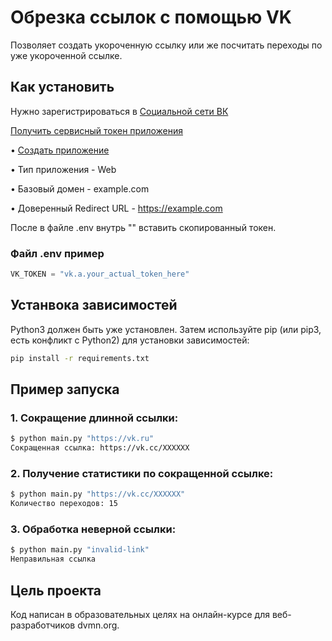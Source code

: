 # Обрезка ссылок с помощью VK

Позволяет создать укороченную ссылку или же посчитать переходы по уже укороченной ссылке. 

## Как установить
Нужно зарегистрироваться в [Социальной сети ВК](https://vk.com/feed)

[Получить сервисный токен приложения](https://id.vk.com/about/business/go/docs/ru/vkid/latest/vk-id/connection/tokens/service-token)

• [Создать приложение](https://id.vk.com/about/business/go/docs/ru/vkid/latest/vk-id/connection/create-application)

• Тип приложения - Web

• Базовый домен - example.com

• Доверенный Redirect URL - https://example.com

После в файле .env внутрь "" вставить скопированный токен.

### Файл .env пример

```python
VK_TOKEN = "vk.a.your_actual_token_here"
```

## Устанвока зависимостей

Python3 должен быть уже установлен. Затем используйте pip (или pip3, есть конфликт с Python2) для установки зависимостей:

```bash
pip install -r requirements.txt
```
## Пример запуска

### 1. Сокращение длинной ссылки:

```bash
$ python main.py "https://vk.ru"
Сокращенная ссылка: https://vk.cc/XXXXXX
```

### 2. Получение статистики по сокращенной ссылке:

```bash
$ python main.py "https://vk.cc/XXXXXX"
Количество переходов: 15
```

### 3. Обработка неверной ссылки:

```bash
$ python main.py "invalid-link"
Неправильная ссылка
```

## Цель проекта
Код написан в образовательных целях на онлайн-курсе для веб-разработчиков dvmn.org.




